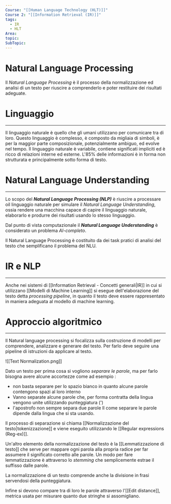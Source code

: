 ```yaml
---
Course: "[[Human Language Technology (HLT)]]"
Course 2: "[[Information Retrieval (IR)]]"
tags:
  - IR
  - HLT
Area: 
topic: 
SubTopic:
---
```

# Natural Language Processing
Il *Natural Language Processing* è il processo della normalizzazione ed analisi di un testo per riuscire a comprenderlo e poter restituire dei risultati adeguate.

# Linguaggio
---
Il linguaggio naturale è quello che gli umani utilizzano per comunicare tra di loro.
Questo linguaggio è complesso, è composto da migliaia di simboli, è per la maggior parte composizionale, potenzialmente ambiguo, ed evolve nel tempo.
Il linguaggio naturale è variabile, contiene significati impliciti ed è ricco di relazioni interne ed esterne.
L'85% delle informazioni è in forma non strutturata e principalmente sotto forma di testo.

# Natural Language Understanding
---
Lo scopo del ***Natural Language Processing (NLP)*** è riuscire a processare oil linguaggio naturale per simulare il *Natural Language Understanding*, ossia rendere una macchina capace di capire il linguaggio naturale, elaborarlo e produrre dei risultati usando lo stesso linguaggio. 

Dal punto di vista computazionale il ***Natural Language Understanding*** è considerato un problema *AI-completo*. 

Il Natural Language Processing è costituito da dei task pratici di analisi del testo che semplificano il problema del NLU.

# IR e NLP
---
Anche nei sistemi di [[Information Retrieval - Concetti generali|IR]] in cui si utilizzano [[Modelli di Machine Learning]] si esegue dell'elaborazione del testo detta *processing pipeline*, in quanto il testo deve essere rappresentato in maniera adeguata al modello di machine learning.

# Approccio algoritmico
---
Il Natural language processing si focalizza sulla costruzione di modelli per comprendere, analizzare e generare del testo. 
Per farlo deve seguire una pipeline di istruzioni da applicare al testo.

![[Text Normalization.png]]

Dato un testo per prima cosa si vogliono *separare le parole*, ma per farlo bisogna avere alcune accortezze come ad esempio :
- non basta separare per lo spazio bianco in quanto alcune parole contengono spazi al loro interno
- Vanno separate alcune parole che, per forma contratta della lingua vengono unite utilizzando punteggiatura (')
- l'apostrofo non sempre separa due parole
Il come separare le parole dipende dalla lingua che si sta usando.

Il processo di separazione si chiama [[Normalizzazione del testo|tokenizzazione]] e viene eseguito utilizzando le [[Regular expressions (Reg-ex)]].

Un'altro elemento della normalizzazione del testo è la [[Lemmatizzazione di testo]] che serve per mappare ogni parola alla propria radice per far assumere il significato corretto alle parole. Un modo per fare lemmatizzazione è attraverso lo *stemming* che semplicemente estrae il suffisso dalle parole.

La normalizzazione di un testo comprende anche la divisione in frasi servendosi della punteggiatura.

Infine si devono compare tra di loro le parole attraverso l'[[Edit distance]], metrica usata per misurare quanto due stringhe si assomigliano.